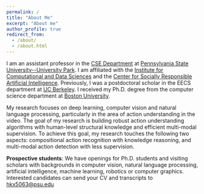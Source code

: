 ```yaml
---
permalink: /
title: "About Me"
excerpt: "About me"
author_profile: true
redirect_from: 
  - /about/
  - /about.html
---
```


I am an assistant professor in the [CSE Department](https://www.eecs.psu.edu/) at [Pennsylvania State University--University Park](https://www.psu.edu/). I am affiliated with the [Institute for Computational and Data Sciences](https://www.icds.psu.edu/about/meet-the-icds-team/directory/) and the [Center for Socially Responsible Artificial Intelligence](https://ai.psu.edu/directory). Previously, I was a postdoctoral scholar in the EECS department at [UC Berkeley](https://eecs.berkeley.edu/). I received my Ph.D. degree from the computer science department at [Boston University](https://www.bu.edu/cs). 

My research focuses on deep learning, computer vision and natural language processing, particularly in the area of action understanding in the video. The goal of my research is building robust action understanding algorithms with human-level structural knowledge and efficient multi-modal supervision. To achieve this goal, my research touches the following two aspects: compositional action recognition with knowledge reasoning, and multi-modal action detection with less supervision.

**Prospective students**: We have openings for Ph.D. students and visiting scholars with backgrounds in computer vision, natural language processing, artificial intelligence, machine learning, robotics or computer graphics. Interested candidates can send your CV and transcripts to <hkx5063@psu.edu>
